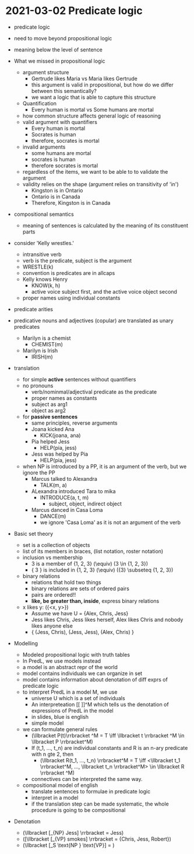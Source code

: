# 2021-03-02 Predicate logic

* predicate logic 
* need to move beyond propositional logic
* meaning below the level of sentence

* What we missed in propositional logic
  * argument structure
    * Gertrude likes Maria vs Maria likes Gertrude
    * this argument is valid in propositional, but how do we differ between this semantically?
    * we want a logic that is able to capture this structure
  * Quantification
    * Every human is mortal vs Some humans are mortal
  * how common structure affects general logic of reasoning
  * valid argument with quantifiers
    * Every human is mortal
    * Socrates is human
    * therefore, socrates is mortal
  * invalid arguments
    * some humans are mortal
    * socrates is human
    * therefore socrates is mortal
  * regardless of the items, we want to be able to to validate the argument
  * validity relies on the shape (argument relies on transitivity of 'in')
    * Kingston is in Ontario
    * Ontario is in Canada
    * Therefore, Kingston is in Canada
* compositional semantics
  * meaning of sentences is calculated by the meaning of its constituent parts
* consider 'Kelly wrestles.'
  * intransitive verb
  * verb is the predicate, subject is the argument
  * WRESTLE(k)
  * convention is predicates are in allcaps
  * Kelly knows Henry
    * KNOW(k, h)
    * active voice subject first, and the active voice object second
  * proper names using individual constants
* predicate arities
* predicative nouns and adjectives (copular) are translated as unary predicates
  * Marilyn is a chemist
    * CHEMIST(m)
  * Marilyn is Irish
    * IRISH(m)
* translation
  * for simple **active** sentences without quantifiers
  * no pronouns
    * verb/nominmal/adjectival predicate as the predicate
    * proper names as constants
    * subject as arg1
    * object as arg2
  * for **passive sentences**
    * same principles, reverse arguments
    * Joana kicked Ana
      * KICK(joana, ana)
    * Pia helped Jess
      * HELP(pia, jess)
    * Jess was helped by Pia
      * HELP(pia, jess)
  * when NP is introduced by a PP, it is an argument of the verb, but we ignore the PP
    * Marcus talked to Alexandra
      * TALK(m, a)
    * ALexandra introduced Tara to mika
      * INTRODUCE(a, t, m)
        * subject, object, indirect object
    * Marcus danced in Casa Loma
      * DANCE(m)
      * we ignore 'Casa Loma' as it is not an argument of the verb

* Basic set theory
  * set is a collection of objects
  * list of its members in braces, (list notation, roster notation)
  * inclusion vs membership
    * 3 is a member of {1, 2, 3} \(\equiv\) \(3 \in \{1, 2, 3\}\)
    * { 3 } is included in {1, 2, 3} \(\equiv\) \(\{3\} \subseteq \{1, 2, 3\}\)
  * binary relations
    * relations that hold two things
    * binary relations are sets of ordered pairs
    * pairs are ordered!!
    * **like, be greater than, inside**, express binary relations
  * x likes y: \(\{<x, y>\}\)
    * Assume we have U = {Alex, Chris, Jess}
    * Jess likes Chris, Jess likes herself, Alex likes Chris and nobody likes anyone else
    * { (Jess, Chris), (Jess, Jess), (Alex, Chris) }
* Modelling
  * Modeled propositional logic with truth tables
  * In PredL, we use models instead
  * a model is an abstract repr of the world
  * model contains individuals we can organize in set
  * model contains information about denotation of diff exprs of predicate logic
  * to interpret PredL in a model M, we use
    * universe U which is a set of individuals
    * An interpreteation [[ ]]^M which tells us the denotation of expressions of PredL in the model
    * in slides, blue is english
    * simple model
  * we can formulate general rules
    * \(\llbracket P(t)\rrbracket ^M = T \iff \llbracket t \rrbracket ^M \in \llbracket P \rrbracket^M\)
    * If \(t_1, ..., t_n\) are individual constants and R is an n-ary predicate with n gte 2, then
      * \(\llbracket R(t_1, ..., t_n) \rrbracket^M = T \iff <\llbracket t_1 \rrbracket^M, ..., \llbracket t_n \rrbracket^M> \in \llbracket R \rrbracket ^M\)
    * connectives can be interpreted the same way. 
  * compositional model of english
    * translate sentences to formulae in predicate logic
    * interpret in a model
    * if the translation step can be made systematic, the whole procedure is going to be compositional
* Denotation
  * \(\llbracket [_{NP} Jess] \rrbracket = Jess\)
  * \([\llbracket [_{VP} smokes] \rrbracket = {Chris, Jess, Robert}\)
  * \(\llbracket [_S \text{NP } \text{VP}] = \)